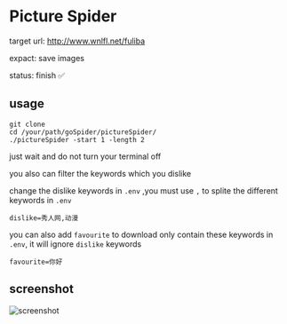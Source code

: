 # Picture Spider

target url: http://www.wnlfl.net/fuliba

expact: save images

status: finish ✅

## usage

```
git clone
cd /your/path/goSpider/pictureSpider/
./pictureSpider -start 1 -length 2
```
just wait and do not turn your terminal off

you also can filter the keywords which you dislike

change the dislike keywords in `.env` ,you must use `,` to splite the different keywords in `.env`
```
dislike=秀人网,动漫
```

you can also add `favourite` to download only contain these keywords in `.env`, it will ignore `dislike` keywords
```
favourite=你好
```

## screenshot

![screenshot](https://github.com/zmisgod/gofun/blob/master/demo/run.png)